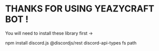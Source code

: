 # THANKS FOR USING YEAZYCRAFT BOT !

You will need to install these library first ->

npm install discord.js @discordjs/rest discord-api-types fs path

